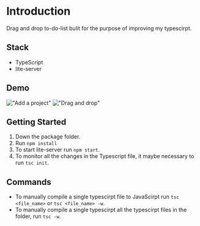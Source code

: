 # Introduction

Drag and drop to-do-list bulit for the purpose of improving my typescirpt.

## Stack

- TypeScript
- lite-server

## Demo

!["Add a project"](https://github.com/Lizzyfemme/to-do-list/blob/master/screen_capture/add_a_project.gif)
!["Drag and drop"](https://github.com/Lizzyfemme/to-do-list/blob/master/screen_capture/drag-and-drop.gif)

## Getting Started

1. Down the package folder.
2. Run `npm install`
3. To start lite-server run `npm start`.
4. To monitor all the changes in the Typescript file, it maybe necessary to run `tsc init`.

## Commands

- To manually compile a single typescirpt file to JavaScirpt run `tsc <file_name>` or `tsc <file_name> -w`.
- To manually compile a single typescirpt all the typescirpt files in the folder, run `tsc -w`.
